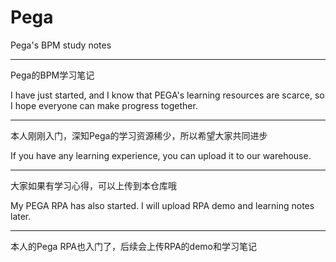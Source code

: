 # Pega
Pega's BPM study notes
<hr>
Pega的BPM学习笔记

I have just started, and I know that PEGA's learning resources are scarce, so I hope everyone can make progress together.
<hr>
本人刚刚入门，深知Pega的学习资源稀少，所以希望大家共同进步

If you have any learning experience, you can upload it to our warehouse.
<hr>
大家如果有学习心得，可以上传到本仓库哦

My PEGA RPA has also started. I will upload RPA demo and learning notes later.
<hr>
本人的Pega RPA也入门了，后续会上传RPA的demo和学习笔记

